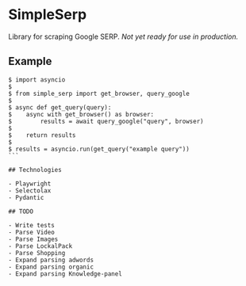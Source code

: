 # SimpleSerp

Library for scraping Google SERP. _Not yet ready for use in production._

## Example
````
$ import asyncio
$
$ from simple_serp import get_browser, query_google
$
$ async def get_query(query):
$    async with get_browser() as browser:
$        results = await query_google("query", browser)
$
$    return results
$
$ results = asyncio.run(get_query("example query"))
```

## Technologies

- Playwright
- Selectolax
- Pydantic

## TODO

- Write tests
- Parse Video
- Parse Images
- Parse LockalPack
- Parse Shopping
- Expand parsing adwords
- Expand parsing organic
- Expand parsing Knowledge-panel